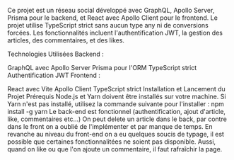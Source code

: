 Ce projet est un réseau social développé avec GraphQL, Apollo Server, Prisma pour le backend, et React avec Apollo Client pour le frontend. Le projet utilise TypeScript strict sans aucun type any ni de conversions forcées. Les fonctionnalités incluent l'authentification JWT, la gestion des articles, des commentaires, et des likes.

Technologies Utilisées
Backend :

GraphQL avec Apollo Server
Prisma pour l'ORM
TypeScript strict
Authentification JWT
Frontend :

React avec Vite
Apollo Client
TypeScript strict
Installation et Lancement du Projet
Prérequis
Node.js et Yarn doivent être installés sur votre machine.
Si Yarn n'est pas installé, utilisez la commande suivante pour l'installer :
npm install -g yarn
Le back-end est fonctionnel (authentification, ajout d'article, like, commentaires etc...) On peut delete un article dans le back, par contre dans le front on a oublié de l'implémenter et par manque de temps. En revanche au niveau du front-end on a eu quelques soucis de typage, il est possible que certaines fonctionnalitées ne soient pas disponible. Aussi, quand on like ou que l'on ajoute un commentaire, il faut rafraîchir la page.
